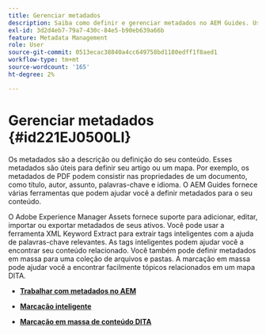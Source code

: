 ```yaml
---
title: Gerenciar metadados
description: Saiba como definir e gerenciar metadados no AEM Guides. Use a marcação inteligente e em massa para localizar facilmente tópicos relacionados em um mapa DITA.
exl-id: 3d2d4eb7-79a7-430c-84e5-b90eb639a66b
feature: Metadata Management
role: User
source-git-commit: 0513ecac38840a4cc649758bd1180edff1f8aed1
workflow-type: tm+mt
source-wordcount: '165'
ht-degree: 2%

---
```


# Gerenciar metadados {#id221EJ0500LI}

Os metadados são a descrição ou definição do seu conteúdo. Esses metadados são úteis para definir seu artigo ou um mapa. Por exemplo, os metadados de PDF podem consistir nas propriedades de um documento, como título, autor, assunto, palavras-chave e idioma. O AEM Guides fornece várias ferramentas que podem ajudar você a definir metadados para o seu conteúdo.

O Adobe Experience Manager Assets fornece suporte para adicionar, editar, importar ou exportar metadados de seus ativos. Você pode usar a ferramenta XML Keyword Extract para extrair tags inteligentes com a ajuda de palavras-chave relevantes. As tags inteligentes podem ajudar você a encontrar seu conteúdo relacionado. Você também pode definir metadados em massa para uma coleção de arquivos e pastas. A marcação em massa pode ajudar você a encontrar facilmente tópicos relacionados em um mapa DITA.

- **[Trabalhar com metadados no AEM](metadata-dita.md)**

- **[Marcação inteligente](web-editor-smart-tagging.md)**

- **[Marcação em massa de conteúdo DITA](map-editor-bulk-tagging.md)**
